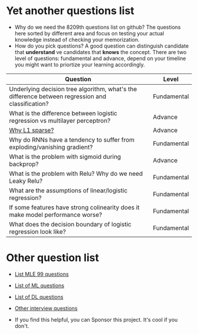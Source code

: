 # Yet another questions list

* Why do we need the 8209th questions list on github? The questions here sorted by different area and focus on testing your actual knowledge instead of checking your memorization. 
* How do you pick questions? A good question can distinguish candidate that **understand** ve candidates that **knows** the concept. There are two level of questions: fundamental and advance, depend on your timeline you might want to priortize your learning accordingly. 



| Question | Level |
| ------------- | ------------- |
| Underlying decision tree algorithm, what's the difference between regression and classification? | Fundamental |
| What is the difference between logistic regression vs multilayer perceptron? | Advance |
| [Why L1 sparse?](https://stats.stackexchange.com/questions/45643/why-l1-norm-for-sparse-models) | Advance |
| Why do RNNs have a tendency to suffer from exploding/vanishing gradient?  | Fundamental |
| What is the problem with sigmoid during backprop?  | Advance |
| What is the problem with Relu? Why do we need Leaky Relu?  | Fundamental |
| What are the assumptions of linear/logistic regression?  | Fundamental |
| If some features have strong colinearity does it make model performance worse?  | Fundamental |
| What does the decision boundary of logistic regression look like?  | Fundamental | 
 

 # Other question list
 * [List MLE 99 questions](https://drive.google.com/file/d/14ra3ccTyNw3X5v7d7q-UkYV_VJNLDHcm/view?usp=sharing)
 * [List of ML questions](https://github.com/Sroy20/machine-learning-interview-questions/blob/master/list_of_questions_machine_learning.md)
 * [List of DL questions](https://github.com/Sroy20/machine-learning-interview-questions/blob/master/list_of_questions_deep_learning.md)
 * [Other interview questions](https://github.com/Feynman687/Interviews/blob/master/StatML.md)

* If you find this helpful, you can Sponsor this project. It's cool if you don't. 
 

